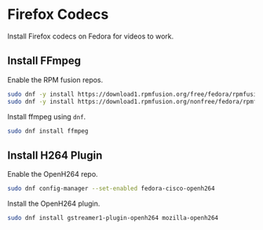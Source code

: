# Firefox Codecs

Install Firefox codecs on Fedora for videos to work.

## Install FFmpeg

Enable the RPM fusion repos.

```sh
sudo dnf -y install https://download1.rpmfusion.org/free/fedora/rpmfusion-free-release-$(rpm -E %fedora).noarch.rpm
sudo dnf -y install https://download1.rpmfusion.org/nonfree/fedora/rpmfusion-nonfree-release-$(rpm -E %fedora).noarch.rpm
```

Install ffmpeg using `dnf`.

```sh
sudo dnf install ffmpeg
```

## Install H264 Plugin

Enable the OpenH264 repo.

```sh
sudo dnf config-manager --set-enabled fedora-cisco-openh264
```

Install the OpenH264 plugin.

```sh
sudo dnf install gstreamer1-plugin-openh264 mozilla-openh264
```

